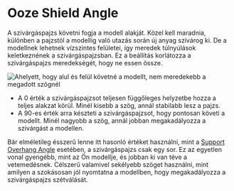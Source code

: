 # Ooze Shield Angle

A szivárgáspajzs követni fogja a modell alakját. Közel kell maradnia, különben a pajzstól a modellig való utazás során új anyag szivárog ki. De a modellnek lehetnek vízszintes felületei, így meredek túlnyúlások keletkeznének a szivárgáspajzsban. Ez a beállítás korlátozza a szivárgáspajzs meredekségét, hogy ne essen össze.

![Ahelyett, hogy alul és felül követné a modellt, nem meredekebb a megadott szögnél](../images/ooze_shield.svg)

- A 0 érték a szivárgáspajzsot teljesen függőleges helyzetbe hozza a teljes alakzat körül. Minél kisebb a szög, annál stabilabb lesz a pajzs.
- A 90-es érték arra készteti a szivárgáspajzsot, hogy pontosan követi a modellt. Minél nagyobb a szög, annál jobban megakadályozza a szivárgást a modellen.

Bár elméletileg ésszerű lenne itt hasonló értéket használni, mint a [Support Overhang Angle](../support/support_angle.md) esetében, a szivárgáspajzs csak egy sor. Ez az egyetlen vonal gyengébb, mint az Ön modellje, és jobban ki van téve a vetemedésnek. Célszerű valamivel sekélyebb szöget használni, mint amilyen a szokásosan jól nyomtatna a modellben, hogy megakadályozza a szivárgáspajzs szétválását.
